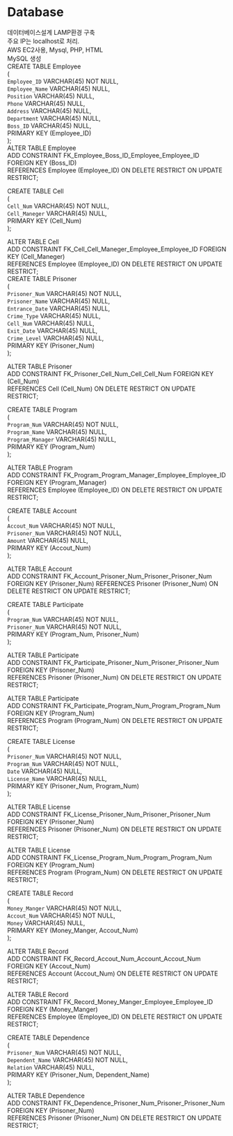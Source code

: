 # Database     
데이터베이스설계 LAMP환경 구축     
주요 IP는 localhost로 처리.    
AWS EC2사용, Mysql, PHP, HTML    
MySQL 생성     
CREATE TABLE Employee    
(    
    `Employee_ID`    VARCHAR(45)    NOT NULL,     
    `Employee_Name`  VARCHAR(45)    NULL,     
    `Position`       VARCHAR(45)    NULL,     
    `Phone`          VARCHAR(45)    NULL,    
    `Address`        VARCHAR(45)    NULL,     
    `Department`     VARCHAR(45)    NULL,    
    `Boss_ID`        VARCHAR(45)    NULL,   
    PRIMARY KEY (Employee_ID)  
);   
ALTER TABLE Employee    
    ADD CONSTRAINT FK_Employee_Boss_ID_Employee_Employee_ID FOREIGN KEY (Boss_ID)  
        REFERENCES Employee (Employee_ID) ON DELETE RESTRICT ON UPDATE RESTRICT;    
             
CREATE TABLE Cell      
(   
    `Cell_Num`      VARCHAR(45)    NOT NULL,    
    `Cell_Maneger`  VARCHAR(45)    NULL,      
    PRIMARY KEY (Cell_Num)   
);   
   
ALTER TABLE Cell     
    ADD CONSTRAINT FK_Cell_Cell_Maneger_Employee_Employee_ID FOREIGN KEY (Cell_Maneger)   
        REFERENCES Employee (Employee_ID) ON DELETE RESTRICT ON UPDATE RESTRICT;     
CREATE TABLE Prisoner   
(       
    `Prisoner_Num`   VARCHAR(45)    NOT NULL,     
    `Prisoner_Name`  VARCHAR(45)    NULL,     
    `Entrance_Date`  VARCHAR(45)    NULL,     
    `Crime_Type`     VARCHAR(45)    NULL,   
    `Cell_Num`       VARCHAR(45)    NULL,    
    `Exit_Date`      VARCHAR(45)    NULL,     
    `Crime_Level`    VARCHAR(45)    NULL,     
    PRIMARY KEY (Prisoner_Num)   
);    
       
ALTER TABLE Prisoner  
    ADD CONSTRAINT FK_Prisoner_Cell_Num_Cell_Cell_Num FOREIGN KEY (Cell_Num)     
        REFERENCES Cell (Cell_Num) ON DELETE RESTRICT ON UPDATE RESTRICT;    
            
CREATE TABLE Program   
(    
    `Program_Num`      VARCHAR(45)    NOT NULL,    
    `Program_Name`     VARCHAR(45)    NULL,     
    `Program_Manager`  VARCHAR(45)    NULL,   
    PRIMARY KEY (Program_Num)    
);  

ALTER TABLE Program    
    ADD CONSTRAINT FK_Program_Program_Manager_Employee_Employee_ID FOREIGN KEY (Program_Manager)    
        REFERENCES Employee (Employee_ID) ON DELETE RESTRICT ON UPDATE RESTRICT;    
   
CREATE TABLE Account       
(        
    `Accout_Num`    VARCHAR(45)    NOT NULL,     
    `Prisoner_Num`  VARCHAR(45)    NOT NULL,         
    `Amount`        VARCHAR(45)    NULL,         
    PRIMARY KEY (Accout_Num)        
);           
       
ALTER TABLE Account       
    ADD CONSTRAINT FK_Account_Prisoner_Num_Prisoner_Prisoner_Num FOREIGN KEY (Prisoner_Num)
        REFERENCES Prisoner (Prisoner_Num) ON DELETE RESTRICT ON UPDATE RESTRICT;    
             
CREATE TABLE Participate   
(     
    `Program_Num`   VARCHAR(45)    NOT NULL,    
    `Prisoner_Num`  VARCHAR(45)    NOT NULL,     
    PRIMARY KEY (Program_Num, Prisoner_Num)   
);    
    
ALTER TABLE Participate    
    ADD CONSTRAINT FK_Participate_Prisoner_Num_Prisoner_Prisoner_Num FOREIGN KEY (Prisoner_Num)    
        REFERENCES Prisoner (Prisoner_Num) ON DELETE RESTRICT ON UPDATE RESTRICT;     
     
ALTER TABLE Participate      
    ADD CONSTRAINT FK_Participate_Program_Num_Program_Program_Num FOREIGN KEY (Program_Num)   
        REFERENCES Program (Program_Num) ON DELETE RESTRICT ON UPDATE RESTRICT;    
           
CREATE TABLE License   
(    
    `Prisoner_Num`  VARCHAR(45)    NOT NULL,     
    `Program_Num`   VARCHAR(45)    NOT NULL,    
    `Date`          VARCHAR(45)    NULL,      
    `License_Name`  VARCHAR(45)    NULL,     
    PRIMARY KEY (Prisoner_Num, Program_Num)     
);     
     
ALTER TABLE License    
    ADD CONSTRAINT FK_License_Prisoner_Num_Prisoner_Prisoner_Num FOREIGN KEY (Prisoner_Num)     
        REFERENCES Prisoner (Prisoner_Num) ON DELETE RESTRICT ON UPDATE RESTRICT;      
    
ALTER TABLE License     
    ADD CONSTRAINT FK_License_Program_Num_Program_Program_Num FOREIGN KEY (Program_Num)   
        REFERENCES Program (Program_Num) ON DELETE RESTRICT ON UPDATE RESTRICT;    
              
CREATE TABLE Record    
(   
    `Money_Manger`  VARCHAR(45)    NOT NULL,    
    `Accout_Num`    VARCHAR(45)    NOT NULL,     
    `Money`         VARCHAR(45)    NULL,     
    PRIMARY KEY (Money_Manger, Accout_Num)   
);     
      
ALTER TABLE Record   
    ADD CONSTRAINT FK_Record_Accout_Num_Account_Accout_Num FOREIGN KEY (Accout_Num)    
        REFERENCES Account (Accout_Num) ON DELETE RESTRICT ON UPDATE RESTRICT;     
     
ALTER TABLE Record   
    ADD CONSTRAINT FK_Record_Money_Manger_Employee_Employee_ID FOREIGN KEY (Money_Manger)    
        REFERENCES Employee (Employee_ID) ON DELETE RESTRICT ON UPDATE RESTRICT;    
    
CREATE TABLE Dependence    
(    
    `Prisoner_Num`    VARCHAR(45)    NOT NULL,    
    `Dependent_Name`  VARCHAR(45)    NOT NULL,     
    `Relation`        VARCHAR(45)    NULL,     
    PRIMARY KEY (Prisoner_Num, Dependent_Name)    
);     

ALTER TABLE Dependence    
    ADD CONSTRAINT FK_Dependence_Prisoner_Num_Prisoner_Prisoner_Num FOREIGN KEY (Prisoner_Num)     
        REFERENCES Prisoner (Prisoner_Num) ON DELETE RESTRICT ON UPDATE RESTRICT;      
